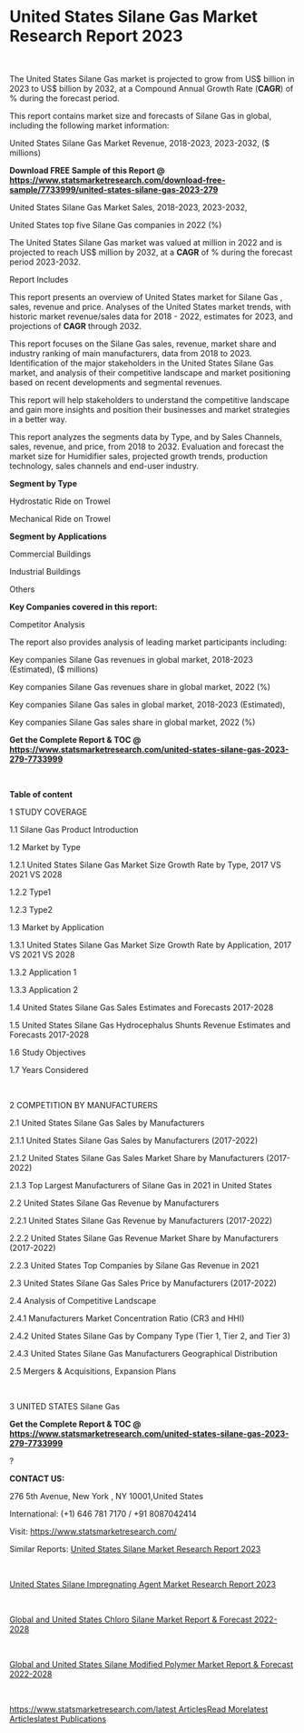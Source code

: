 <h1>United States Silane Gas Market Research Report 2023</h1><br/><p>The United States Silane Gas market is projected to grow from US$ billion in 2023 to US$ billion by 2032, at a Compound Annual Growth Rate (<strong>CAGR</strong>) of % during the forecast period.</p>
 
 
 
 <p>This report contains market size and forecasts of Silane Gas in global, including the following market information:</p>
 
 
 
 <p>United States Silane Gas Market Revenue, 2018-2023, 2023-2032, ($ millions)</p>
 
 
 
 <p><strong>Download FREE Sample of this Report @ <a href="https://www.statsmarketresearch.com/download-free-sample/7733999/united-states-silane-gas-2023-279">https://www.statsmarketresearch.com/download-free-sample/7733999/united-states-silane-gas-2023-279</a></strong></p>
 
 
 
 <p>United States Silane Gas Market Sales, 2018-2023, 2023-2032,</p>
 
 
 
 <p>United States top five Silane Gas companies in 2022 (%)</p>
 
 
 
 <p>The United States Silane Gas market was valued at million in 2022 and is projected to reach US$ million by 2032, at a <strong>CAGR</strong> of % during the forecast period 2023-2032.</p>
 
 
 
 <p>Report Includes</p>
 
 
 
 <p>This report presents an overview of United States market for Silane Gas , sales, revenue and price. Analyses of the United States market trends, with historic market revenue/sales data for 2018 - 2022, estimates for 2023, and projections of <strong>CAGR</strong> through 2032.</p>
 
 
 
 <p>This report focuses on the Silane Gas sales, revenue, market share and industry ranking of main manufacturers, data from 2018 to 2023. Identification of the major stakeholders in the United States Silane Gas market, and analysis of their competitive landscape and market positioning based on recent developments and segmental revenues.</p>
 
 
 
 <p>This report will help stakeholders to understand the competitive landscape and gain more insights and position their businesses and market strategies in a better way.</p>
 
 
 
 <p>This report analyzes the segments data by Type, and by Sales Channels, sales, revenue, and price, from 2018 to 2032. Evaluation and forecast the market size for Humidifier sales, projected growth trends, production technology, sales channels and end-user industry.</p>
 
 
 
 <p><strong>Segment by Type</strong></p>
 
 
 
 <p>Hydrostatic Ride on Trowel</p>
 
 
 
 <p>Mechanical Ride on Trowel</p>
 
 
 
 <p><strong>Segment <strong><strong>by Applications</strong></strong></strong></p>
 
 
 
 <p>Commercial Buildings</p>
 
 
 
 <p>Industrial Buildings</p>
 
 
 
 <p>Others</p>
 
 
 
 <p><strong>Key Companies covered in this report:</strong></p>
 
 
 
 <p>Competitor Analysis</p>
 
 
 
 <p>The report also provides analysis of leading market participants including:</p>
 
 
 
 <p>Key companies Silane Gas revenues in global market, 2018-2023 (Estimated), ($ millions)</p>
 
 
 
 <p>Key companies Silane Gas revenues share in global market, 2022 (%)</p>
 
 
 
 <p>Key companies Silane Gas sales in global market, 2018-2023 (Estimated),</p>
 
 
 
 <p>Key companies Silane Gas sales share in global market, 2022 (%)</p>
 
 
 
 <div><b>Get the Complete Report & TOC @ <a href="https://www.statsmarketresearch.com/united-states-silane-gas-2023-279-7733999">https://www.statsmarketresearch.com/united-states-silane-gas-2023-279-7733999</a></b></div>
 
 
 
 <p><br />
 
 <b>Table of content</b></p>
 
 
 
 <p>1 STUDY COVERAGE<br />
 
 1.1 Silane Gas Product Introduction<br />
 
 1.2 Market by Type<br />
 
 1.2.1 United States Silane Gas Market Size Growth Rate by Type, 2017 VS 2021 VS 2028<br />
 
 1.2.2 Type1<br />
 
 1.2.3 Type2<br />
 
 1.3 Market by Application<br />
 
 1.3.1 United States Silane Gas Market Size Growth Rate by Application, 2017 VS 2021 VS 2028<br />
 
 1.3.2 Application 1<br />
 
 1.3.3 Application 2<br />
 
 1.4 United States Silane Gas Sales Estimates and Forecasts 2017-2028<br />
 
 1.5 United States Silane Gas Hydrocephalus Shunts Revenue Estimates and Forecasts 2017-2028<br />
 
 1.6 Study Objectives<br />
 
 1.7 Years Considered<br />
 
 <br />
 
 2 COMPETITION BY MANUFACTURERS<br />
 
 2.1 United States Silane Gas Sales by Manufacturers<br />
 
 2.1.1 United States Silane Gas Sales by Manufacturers (2017-2022)<br />
 
 2.1.2 United States Silane Gas Sales Market Share by Manufacturers (2017-2022)<br />
 
 2.1.3 Top Largest Manufacturers of Silane Gas in 2021 in United States<br />
 
 2.2 United States Silane Gas Revenue by Manufacturers<br />
 
 2.2.1 United States Silane Gas Revenue by Manufacturers (2017-2022)<br />
 
 2.2.2 United States Silane Gas Revenue Market Share by Manufacturers (2017-2022)<br />
 
 2.2.3 United States Top Companies by Silane Gas Revenue in 2021<br />
 
 2.3 United States Silane Gas Sales Price by Manufacturers (2017-2022)<br />
 
 2.4 Analysis of Competitive Landscape<br />
 
 2.4.1 Manufacturers Market Concentration Ratio (CR3 and HHI)<br />
 
 2.4.2 United States Silane Gas by Company Type (Tier 1, Tier 2, and Tier 3)<br />
 
 2.4.3 United States Silane Gas Manufacturers Geographical Distribution<br />
 
 2.5 Mergers & Acquisitions, Expansion Plans<br />
 
 <br />
 
 3 UNITED STATES Silane Gas</p>
 
 
 
 <div><b>Get the Complete Report & TOC @ <a href="https://www.statsmarketresearch.com/united-states-silane-gas-2023-279-7733999">https://www.statsmarketresearch.com/united-states-silane-gas-2023-279-7733999</a></b></div>
 
 
 
 <p>? </p>
 
 
 
 <p><b>CONTACT US:</b><br />
 
 276 5th Avenue, New York , NY 10001,United States<br />
 
 International: (+1) 646 781 7170 / +91 8087042414<br />
 
 Visit: <a href="https://www.statsmarketresearch.com/">https://www.statsmarketresearch.com/</a><br />
 
 Similar Reports: <a href="https://www.statsmarketresearch.com/united-states-silane-gas-2023-279-7733999">United States Silane Market Research Report 2023</a><br />
 
 <br />
 
 <a href="https://www.statsmarketresearch.com/united-states-silane-gas-2023-279-7733999">United States Silane Impregnating Agent Market Research Report 2023</a><br />
 
 <br />
 
 <a href="https://www.statsmarketresearch.com/united-states-silane-gas-2023-279-7733999">Global and United States Chloro Silane Market Report & Forecast 2022-2028</a><br />
 
 <br />
 
 <a href="https://www.statsmarketresearch.com/united-states-silane-gas-2023-279-7733999">Global and United States Silane Modified Polymer Market Report & Forecast 2022-2028</a><br />
 
 <br />
 
 <a href="https://gyeongbokgung.com">https://www.statsmarketresearch.com/</a><a href="https://hallyeomaritime.com">latest Articles</a><a href="https://jingwansa.com">Read More</a><a href="https://nguoiviet.jp/">latest Articles</a><a href="https://www.intelmarketresearch.com/">latest Publications</a></p>